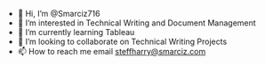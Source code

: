 - 👋 Hi, I’m @Smarciz716
- 👀 I’m interested in Technical Writing and Document Management
- 🌱 I’m currently learning Tableau
- 💞️ I’m looking to collaborate on Technical Writing Projects
- 📫 How to reach me email steffharry@smarciz.com


<!---
Smarciz716/Smarciz716 is a ✨ special ✨ repository because its `README.md` (this file) appears on your GitHub profile.
You can click the Preview link to take a look at your changes.
--->
